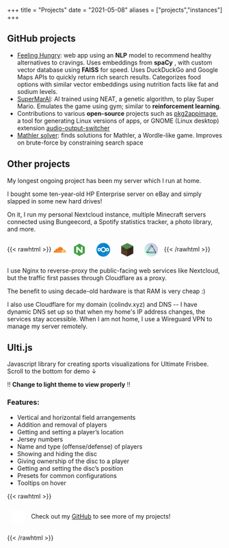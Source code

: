 +++
title = "Projects"
date = "2021-05-08"
aliases = ["projects","instances"]
+++

## GitHub projects

- [Feeling Hungry](https://github.com/SachaGoldman/FeelingHungry?tab=readme-ov-file#feelinghungry): web app using an **NLP** model to recommend healthy alternatives to cravings. Uses embeddings from **spaCy** , with custom vector database using **FAISS** for speed. Uses DuckDuckGo and Google Maps APIs to quickly return rich search results. Categorizes food options with similar vector embeddings using nutrition facts like fat and sodium levels.
- [SuperMarAI](https://github.com/Cubevoid/SuperMarAI): AI trained using NEAT, a genetic algorithm, to play Super Mario. Emulates the game using gym; similar to **reinforcement learning**.
- Contributions to various **open-source** projects such as [pkg2appimage](https://github.com/AppImageCommunity/pkg2appimage), a tool for generating Linux versions of apps, or GNOME (Linux desktop) extension [audio-output-switcher](https://github.com/adaxi/audio-output-switcher)
- [Mathler solver](https://github.com/Cubevoid/mathler-solver): finds solutions for Mathler, a Wordle-like game. Improves on brute-force by constraining search space

## Other projects

My longest ongoing project has been my server which I run at home.

I bought some ten-year-old HP Enterprise server on eBay and simply slapped in some new hard drives!

On it, I run my personal Nextcloud instance, multiple Minecraft servers connected using Bungeecord, a Spotify statistics tracker, a photo library, and more.

{{< rawhtml >}}
  <img src="/img/cloudflare.png" style="display: inline-block; vertical-align: middle; margin: 10px object-fit: none" width="32" height="32" />
  <img src="/img/nginx.png" style="display: inline-block; vertical-align: middle; margin: 10px" width="32" height="32" />
  <img src="/img/nextcloud.png" style="display: inline-block; vertical-align: middle; margin: 10px" width="32" height="32" />
  <img src="/img/minecraft.png" style="display: inline-block; vertical-align: middle; margin: 10px" width="32" height="32" />
  <img src="/img/photoprism.png" style="display: inline-block; vertical-align: middle; margin: 10px" width="32" height="32" />
{{< /rawhtml >}}

I use Nginx to reverse-proxy the public-facing web services like Nextcloud, but the traffic first passes through Cloudflare as a proxy.

The benefit to using decade-old hardware is that RAM is very cheap :)

I also use Cloudflare for my domain (colindv.xyz) and DNS -- I have dynamic DNS set up so that when my home's IP address changes, the services stay accessible.
When I am not home, I use a Wireguard VPN to manage my server remotely.

## Ulti.js

Javascript library for creating sports visualizations for Ultimate Frisbee. Scroll to the bottom for demo ↓

!! **Change to light theme to view properly** !!

### Features:
- Vertical and horizontal field arrangements
- Addition and removal of players
- Getting and setting a player’s location
- Jersey numbers
- Name and type (offense/defense) of players
- Showing and hiding the disc
- Giving ownership of the disc to a player
- Getting and setting the disc’s position
- Presets for common configurations
- Tooltips on hover

{{< rawhtml >}}

<script src="../ulti.js"></script>
<link rel="stylesheet" type="text/css" href="../ulti.css" />
<link rel="stylesheet" type="text/css" href="../docs.css" />

<script src="../examples.js"></script>


  <p>
  <img src="/img/github.png" style="display: inline-block; vertical-align: middle; margin: 10px" width="32" height="32" />
    Check out my <a href="https://github.com/Cubevoid">GitHub</a> to see more of my projects!
  </p>
{{< /rawhtml >}}
